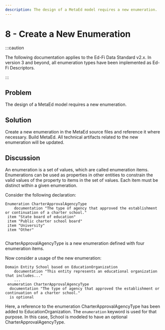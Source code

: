 ```yaml
---
description: The design of a MetaEd model requires a new enumeration.  
---
```


# 8 - Create a New Enumeration

:::caution

The following documentation applies to the Ed-Fi Data Standard v2.x. In version
3 and beyond, all enumeration types have been implemented as Ed-Fi Descriptors.

:::

## Problem

The design of a MetaEd model requires a new enumeration.  

## Solution

Create a new enumeration in the MetaEd source files and reference it where
necessary. Build MetaEd. All technical artifacts related to the new enumeration
will be updated.

## Discussion

An enumeration is a set of values, which are called enumeration items.
Enumerations can be used as properties in other entities to constrain the valid
values of the property to items in the set of values. Each item must be distinct
within a given enumeration.

Consider the following declaration:

```metaed
Enumeration CharterApprovalAgencyType
    documentation "The type of agency that approved the establishment or continuation of a charter school."
 item "State board of education"
 item "Public charter school board"
 item "University"
 item "Other"
 
```

CharterApprovalAgencyType is a new enumeration defined with four enumeration
items.

Now consider a usage of the new enumeration:

```metaed
Domain Entity School based on EducationOrganization
    documentation "This entity represents an educational organization that includes..."
    ...
 enumeration CharterApprovalAgencyType
  documentation "The type of agency that approved the establishment or continuation of a charter school."
  is optional
```

Here, a reference to the enumeration CharterApprovalAgencyType has been added to
EducationOrganization. The `enumeration` keyword is used for that purpose. In
this case, School is modeled to have an optional CharterApprovalAgencyType.
